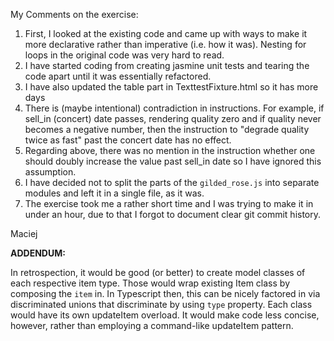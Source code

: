 
My Comments on the exercise:

1. First, I looked at the existing code and came up with ways to make it more declarative rather than imperative (i.e. how it was). Nesting for loops in the original code was very hard to read.
2. I have started coding from creating jasmine unit tests and tearing the code apart until it was essentially refactored.
3. I have also updated the table part in TexttestFixture.html so it has more days
4. There is (maybe intentional) contradiction in instructions. For example, if sell_in (concert) date passes, rendering quality zero and if quality never becomes a negative number, then the instruction to "degrade quality twice as fast" past the concert date has no effect.
5. Regarding above, there was no mention in the instruction whether one should doubly increase the value past sell_in date so I have ignored this assumption.
6. I have decided not to split the parts of the `gilded_rose.js` into separate modules and left it in a single file, as it was.
7. The exercise took me a rather short time and I was trying to make it in under an hour, due to that I forgot to document clear git commit history.

Maciej

**ADDENDUM:**

In retrospection, it would be good (or better) to create model classes of each respective item type. Those would wrap existing Item class by composing the `item` in. In Typescript then, this can be nicely factored in via discriminated unions that discriminate by using `type` property. Each class would have its own updateItem overload. It would make code less concise, however, rather than employing a command-like updateItem pattern.

